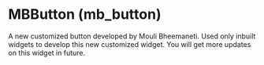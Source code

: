 # MBButton (mb_button)

A new customized button developed by Mouli Bheemaneti. Used only inbuilt widgets to develop this new customized widget.
You will get more updates on this widget in future.
